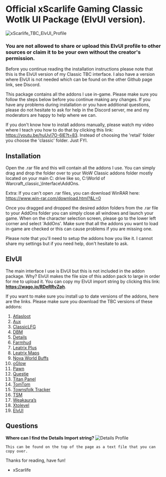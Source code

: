# Official xScarlife Gaming Classic Wotlk UI Package (ElvUI version).

![xScarlife_TBC_ElvUI_Profile](https://user-images.githubusercontent.com/24465574/180670369-ae41d9e6-d44c-4c8f-86df-7ce026348152.png)
### You are not allowed to share or upload this ElvUI profile to other sources or claim it to be your own without the creator's permission.

Before you continue reading the installation instructions please note that this is the ElvUI version of my Classic TBC interface. I also have a version where ElvUI is not needed which can be found on the other Github page link, see Discord.

This package contains all the addons I use in-game. Please make sure you follow the steps below before you continue making any changes. If you have any problems during installation or you have additional questions, please do not hesitate to ask for help in the Discord server, me and my moderators are happy to help where we can.

If you don't know how to install addons manually, please watch my video where I teach you how to do that by clicking this link: https://youtu.be/huUvI7O-6lE?t=83. Instead of choosing the 'retail' folder you choose the 'classic' folder. Just FYI.

## Installation

Open the .rar file and this will contain all the addons I use. You can simply drag and drop the folder over to your WoW Classic addons folder mostly located on your main C: drive like so, C:\World of Warcraft\_classic_\Interface\AddOns.

Extra: If you can't open .rar files, you can download WinRAR here: https://www.win-rar.com/download.html?&L=0

Once you dragged and dropped the desired addon folders from the .rar file to your AddOns folder you can simply close all windows and launch your game. When on the character selection screen, please go to the lower left corner and select 'AddOns'. Make sure that all the addons you want to load in-game are checked or this can cause problems if you are missing one.

Please note that you'll need to setup the addons how you like it. I cannot share my settings but if you need help, don't hesitate to ask.

## ElvUI
The main interface I use is ElvUI but this is not included in the addon package. Why? ElvUI makes the file size of this addon pack to large in order for me to upload it. You can copy my ElvUI import string by clicking this link: **https://wago.io/RDeRRvZph**.

If you want to make sure you install up to date versions of the addons, here are the links. Please make sure you download the TBC versions of these addons:
1)	[Atlasloot](https://www.curseforge.com/wow/addons/atlaslootclassic)
2)	[Aux](https://www.curseforge.com/wow/addons/aux)
3)	[ClassicLFG](https://www.curseforge.com/wow/addons/classiclfg)
4)	[DBM](https://www.curseforge.com/wow/addons/deadly-boss-mods)
5)	[Details](https://www.curseforge.com/wow/addons/details)
6)	[Farmhud](https://www.curseforge.com/wow/addons/farmhud)
7)	[Leatrix Plus](https://www.curseforge.com/wow/addons/leatrix-plus-bcc)
8)	[Leatrix Maps](https://www.curseforge.com/wow/addons/leatrix-maps-bcc)
9)	[Nova World Buffs](https://www.curseforge.com/wow/addons/nova-world-buffs)
10)	[oGlow](https://www.curseforge.com/wow/addons/oglowclassic)
11)	[Pawn](https://www.curseforge.com/wow/addons/pawn)
12)	[Questie](https://www.curseforge.com/wow/addons/questie)
13)	[Titan Panel](https://www.curseforge.com/wow/addons/titan-panel-classic)
14)	[TomTom](https://www.curseforge.com/wow/addons/tomtom)
15)	[Townsfolk Tracker](https://www.curseforge.com/wow/addons/townsfolk-tracker)
16)	[TSM](https://www.tradeskillmaster.com/install)
17)	[Weakaura’s](https://www.curseforge.com/wow/addons/weakauras-2)
18)	[Xtolevel](https://www.curseforge.com/wow/addons/xto-level)
19)	[ElvUI](https://www.tukui.org/classic-tbc-addons.php?id=2)

## Questions 
**Where can I find the Details Import string?**
![Details Profile](https://user-images.githubusercontent.com/24465574/180670939-5fbf9879-36a4-49a5-bbc1-61e3861dd780.png)

```
This can be found on the top of the page as a text file that you can copy over.
```

Thanks for reading, have fun!

- xScarlife
